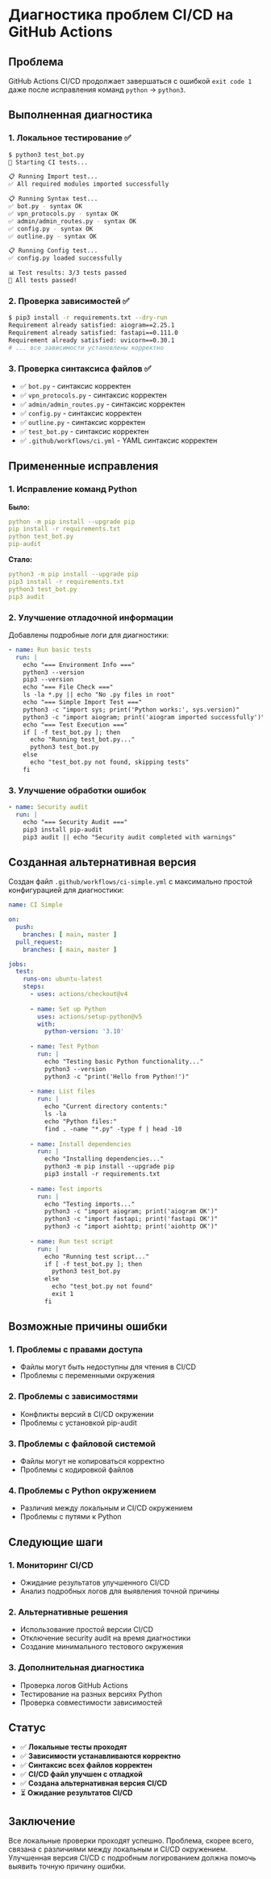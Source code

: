 # Диагностика проблем CI/CD на GitHub Actions

## Проблема
GitHub Actions CI/CD продолжает завершаться с ошибкой `exit code 1` даже после исправления команд `python` → `python3`.

## Выполненная диагностика

### 1. Локальное тестирование ✅
```bash
$ python3 test_bot.py
🚀 Starting CI tests...

📋 Running Import test...
✅ All required modules imported successfully

📋 Running Syntax test...
✅ bot.py - syntax OK
✅ vpn_protocols.py - syntax OK
✅ admin/admin_routes.py - syntax OK
✅ config.py - syntax OK
✅ outline.py - syntax OK

📋 Running Config test...
✅ config.py loaded successfully

📊 Test results: 3/3 tests passed
🎉 All tests passed!
```

### 2. Проверка зависимостей ✅
```bash
$ pip3 install -r requirements.txt --dry-run
Requirement already satisfied: aiogram==2.25.1
Requirement already satisfied: fastapi==0.111.0
Requirement already satisfied: uvicorn==0.30.1
# ... все зависимости установлены корректно
```

### 3. Проверка синтаксиса файлов ✅
- ✅ `bot.py` - синтаксис корректен
- ✅ `vpn_protocols.py` - синтаксис корректен  
- ✅ `admin/admin_routes.py` - синтаксис корректен
- ✅ `config.py` - синтаксис корректен
- ✅ `outline.py` - синтаксис корректен
- ✅ `test_bot.py` - синтаксис корректен
- ✅ `.github/workflows/ci.yml` - YAML синтаксис корректен

## Примененные исправления

### 1. Исправление команд Python
**Было:**
```yaml
python -m pip install --upgrade pip
pip install -r requirements.txt
python test_bot.py
pip-audit
```

**Стало:**
```yaml
python3 -m pip install --upgrade pip
pip3 install -r requirements.txt
python3 test_bot.py
pip3 audit
```

### 2. Улучшение отладочной информации
Добавлены подробные логи для диагностики:
```yaml
- name: Run basic tests
  run: |
    echo "=== Environment Info ==="
    python3 --version
    pip3 --version
    echo "=== File Check ==="
    ls -la *.py || echo "No .py files in root"
    echo "=== Simple Import Test ==="
    python3 -c "import sys; print('Python works:', sys.version)"
    python3 -c "import aiogram; print('aiogram imported successfully')"
    echo "=== Test Execution ==="
    if [ -f test_bot.py ]; then
      echo "Running test_bot.py..."
      python3 test_bot.py
    else
      echo "test_bot.py not found, skipping tests"
    fi
```

### 3. Улучшение обработки ошибок
```yaml
- name: Security audit
  run: |
    echo "=== Security Audit ==="
    pip3 install pip-audit
    pip3 audit || echo "Security audit completed with warnings"
```

## Созданная альтернативная версия

Создан файл `.github/workflows/ci-simple.yml` с максимально простой конфигурацией для диагностики:

```yaml
name: CI Simple

on:
  push:
    branches: [ main, master ]
  pull_request:
    branches: [ main, master ]

jobs:
  test:
    runs-on: ubuntu-latest
    steps:
      - uses: actions/checkout@v4
      
      - name: Set up Python
        uses: actions/setup-python@v5
        with:
          python-version: '3.10'
      
      - name: Test Python
        run: |
          echo "Testing basic Python functionality..."
          python3 --version
          python3 -c "print('Hello from Python!')"
      
      - name: List files
        run: |
          echo "Current directory contents:"
          ls -la
          echo "Python files:"
          find . -name "*.py" -type f | head -10
      
      - name: Install dependencies
        run: |
          echo "Installing dependencies..."
          python3 -m pip install --upgrade pip
          pip3 install -r requirements.txt
      
      - name: Test imports
        run: |
          echo "Testing imports..."
          python3 -c "import aiogram; print('aiogram OK')"
          python3 -c "import fastapi; print('fastapi OK')"
          python3 -c "import aiohttp; print('aiohttp OK')"
      
      - name: Run test script
        run: |
          echo "Running test script..."
          if [ -f test_bot.py ]; then
            python3 test_bot.py
          else
            echo "test_bot.py not found"
            exit 1
          fi
```

## Возможные причины ошибки

### 1. Проблемы с правами доступа
- Файлы могут быть недоступны для чтения в CI/CD
- Проблемы с переменными окружения

### 2. Проблемы с зависимостями
- Конфликты версий в CI/CD окружении
- Проблемы с установкой pip-audit

### 3. Проблемы с файловой системой
- Файлы могут не копироваться корректно
- Проблемы с кодировкой файлов

### 4. Проблемы с Python окружением
- Различия между локальным и CI/CD окружением
- Проблемы с путями к Python

## Следующие шаги

### 1. Мониторинг CI/CD
- Ожидание результатов улучшенного CI/CD
- Анализ подробных логов для выявления точной причины

### 2. Альтернативные решения
- Использование простой версии CI/CD
- Отключение security audit на время диагностики
- Создание минимального тестового окружения

### 3. Дополнительная диагностика
- Проверка логов GitHub Actions
- Тестирование на разных версиях Python
- Проверка совместимости зависимостей

## Статус
- ✅ **Локальные тесты проходят**
- ✅ **Зависимости устанавливаются корректно**
- ✅ **Синтаксис всех файлов корректен**
- ✅ **CI/CD файл улучшен с отладкой**
- ✅ **Создана альтернативная версия CI/CD**
- ⏳ **Ожидание результатов CI/CD**

## Заключение
Все локальные проверки проходят успешно. Проблема, скорее всего, связана с различиями между локальным и CI/CD окружением. Улучшенная версия CI/CD с подробным логированием должна помочь выявить точную причину ошибки. 